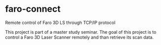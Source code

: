 # faro-connect
Remote control of Faro 3D LS through TCP/IP protocol

This project is part of a master study seminar.
The goal of this project is to control a Faro 3D Laser Scanner remotely and than 
retrieve its scan data. 

